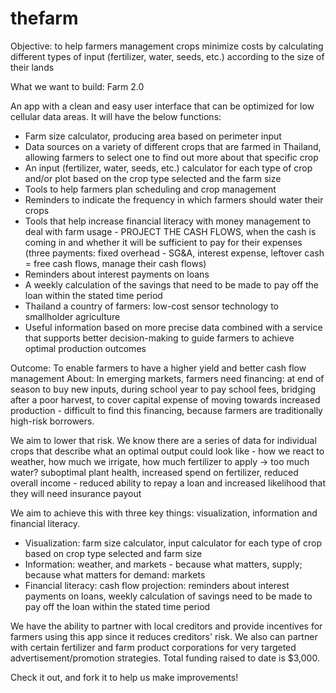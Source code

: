 # thefarm
Objective: to help farmers management crops minimize costs by calculating different types of input (fertilizer, water, seeds, etc.) according to the size of their lands

What we want to build: Farm 2.0

An app with a clean and easy user interface that can be optimized for low cellular data areas. It will have the below functions: 
- Farm size calculator, producing area based on perimeter input 
- Data sources on a variety of different crops that are farmed in Thailand, allowing farmers to select one to find out more about that specific crop 
- An input (fertilizer, water, seeds, etc.) calculator for each type of crop and/or plot based on the crop type selected and the farm size 
- Tools to help farmers plan scheduling and crop management
- Reminders to indicate the frequency in which farmers should water their crops
- Tools that help increase financial literacy with money management to deal with farm usage - PROJECT THE CASH FLOWS, when the cash is coming in and whether it will be sufficient to pay for their expenses (three payments: fixed overhead - SG&A, interest expense, leftover cash = free cash flows, manage their cash flows) 
- Reminders about interest payments on loans
- A weekly calculation of the savings that need to be made to pay off the loan within the stated time period 
- Thailand a country of farmers: low-cost sensor technology to smallholder agriculture
- Useful information based on more precise data combined with a service that supports better decision-making to guide farmers to achieve optimal production outcomes 

Outcome: To enable farmers to have a higher yield and better cash flow management
About: In emerging markets, farmers need financing: at end of season to buy new inputs, during school year to pay school fees, bridging after a poor harvest, to cover capital expense of moving towards increased production - difficult to find this financing, because farmers are traditionally high-risk borrowers. 

We aim to lower that risk. We know there are a series of data for individual crops that describe what an optimal output could look like - how we react to weather, how much we irrigate, how much fertilizer to apply → too much water? suboptimal plant health, increased spend on fertilizer, reduced overall income - reduced ability to repay a loan and increased likelihood that they will need insurance payout 

We aim to achieve this with three key things: visualization, information and financial literacy.
- Visualization: farm size calculator, input calculator for each type of crop based on crop type selected and farm size
- Information: weather, and markets - because what matters, supply; because what matters for demand: markets 
- Financial literacy: cash flow projection: reminders about interest payments on loans, weekly calculation of savings need to be made to pay off the loan within the stated time period

We have the ability to partner with local creditors and provide incentives for farmers using this app since it reduces creditors' risk. We also can partner with certain fertilizer and farm product corporations for very targeted advertisement/promotion strategies. Total funding raised to date is $3,000.

Check it out, and fork it to help us make improvements!
